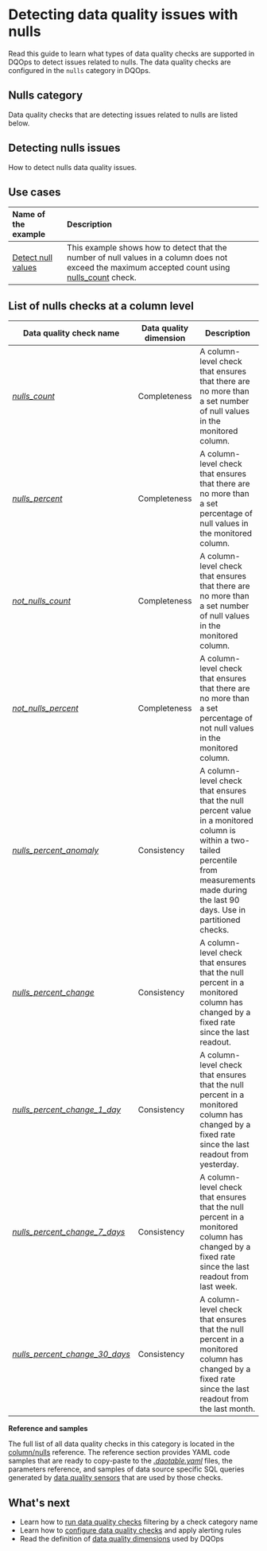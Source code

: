 # Detecting data quality issues with nulls
Read this guide to learn what types of data quality checks are supported in DQOps to detect issues related to nulls.
The data quality checks are configured in the `nulls` category in DQOps.

## Nulls category
Data quality checks that are detecting issues related to nulls are listed below.

## Detecting nulls issues
How to detect nulls data quality issues.

## Use cases
| **Name of the example**                                                   | **Description**                                                                                                                                                                          |
|:--------------------------------------------------------------------------|:-----------------------------------------------------------------------------------------------------------------------------------------------------------------------------------------|
| [Detect null values](../examples/data-completeness/detect-null-values.md) | This example shows how to detect that the number of null values in a column does not exceed the maximum accepted count using [nulls_count](../checks/column/nulls/nulls-count.md) check. |

## List of nulls checks at a column level
| Data quality check name | Data quality dimension | Description | Standard check |
|-------------------------|------------------------|-------------|-------|
|[*nulls_count*](../checks/column/nulls/nulls-count.md)|Completeness|A column-level check that ensures that there are no more than a set number of null values in the monitored column.|:material-check-bold:|
|[*nulls_percent*](../checks/column/nulls/nulls-percent.md)|Completeness|A column-level check that ensures that there are no more than a set percentage of null values in the monitored column.| |
|[*not_nulls_count*](../checks/column/nulls/not-nulls-count.md)|Completeness|A column-level check that ensures that there are no more than a set number of null values in the monitored column.|:material-check-bold:|
|[*not_nulls_percent*](../checks/column/nulls/not-nulls-percent.md)|Completeness|A column-level check that ensures that there are no more than a set percentage of not null values in the monitored column.|:material-check-bold:|
|[*nulls_percent_anomaly*](../checks/column/nulls/nulls-percent-anomaly.md)|Consistency|A column-level check that ensures that the null percent value in a monitored column is within a two-tailed percentile from measurements made during the last 90 days. Use in partitioned checks.|:material-check-bold:|
|[*nulls_percent_change*](../checks/column/nulls/nulls-percent-change.md)|Consistency|A column-level check that ensures that the null percent in a monitored column has changed by a fixed rate since the last readout.| |
|[*nulls_percent_change_1_day*](../checks/column/nulls/nulls-percent-change-1-day.md)|Consistency|A column-level check that ensures that the null percent in a monitored column has changed by a fixed rate since the last readout from yesterday.| |
|[*nulls_percent_change_7_days*](../checks/column/nulls/nulls-percent-change-7-days.md)|Consistency|A column-level check that ensures that the null percent in a monitored column has changed by a fixed rate since the last readout from last week.| |
|[*nulls_percent_change_30_days*](../checks/column/nulls/nulls-percent-change-30-days.md)|Consistency|A column-level check that ensures that the null percent in a monitored column has changed by a fixed rate since the last readout from the last month.| |


**Reference and samples**

The full list of all data quality checks in this category is located in the [column/nulls](../checks/column/nulls/index.md) reference.
The reference section provides YAML code samples that are ready to copy-paste to the [*.dqotable.yaml*](../reference/yaml/TableYaml.md) files,
the parameters reference, and samples of data source specific SQL queries generated by [data quality sensors](../dqo-concepts/definition-of-data-quality-sensors.md)
that are used by those checks.

## What's next
- Learn how to [run data quality checks](../dqo-concepts/running-data-quality-checks.md#targeting-a-category-of-checks) filtering by a check category name
- Learn how to [configure data quality checks](../dqo-concepts/configuring-data-quality-checks-and-rules.md) and apply alerting rules
- Read the definition of [data quality dimensions](../dqo-concepts/data-quality-dimensions.md) used by DQOps

